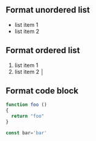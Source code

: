 ## Format unordered list

-   list item 1
-   list item 2

## Format ordered list

1. list item 1
2. list item 2
│
## Format code block

```javascript
function foo ()
{
  return "foo"
}

const bar='bar'
```
